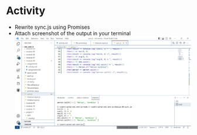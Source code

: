 # Activity

- Rewrite sync.js using Promises​
- Attach screenshot of the output in your terminal
![image info](/module-08/assignments/activityScreenshot.png)